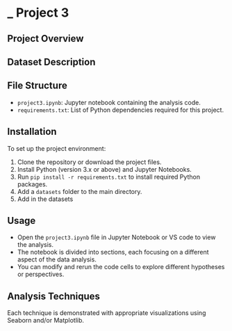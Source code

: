 # ******\_****** Project 3

## Project Overview

## Dataset Description

## File Structure

- `project3.ipynb`: Jupyter notebook containing the analysis code.
- `requirements.txt`: List of Python dependencies required for this project.

## Installation

To set up the project environment:

1. Clone the repository or download the project files.
2. Install Python (version 3.x or above) and Jupyter Notebooks.
3. Run `pip install -r requirements.txt` to install required Python packages.
4. Add a `datasets` folder to the main directory.
5. Add in the datasets

## Usage

- Open the `project3.ipynb` file in Jupyter Notebook or VS code to view the analysis.
- The notebook is divided into sections, each focusing on a different aspect of the data analysis.
- You can modify and rerun the code cells to explore different hypotheses or perspectives.

## Analysis Techniques

Each technique is demonstrated with appropriate visualizations using Seaborn and/or Matplotlib.
